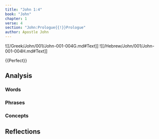 ```yaml
---
title: "John 1:4"
book: "John"
chapter: 1
verse: 4
section: "John:Prologue{{!}}Prologue"
author: Apostle John
---
```

![[/Greek/John/001/John-001-004G.md#Text]]
![[/Hebrew/John/001/John-001-004H.md#Text]]

{{Perfect}}

## Analysis

### Words

### Phrases

### Concepts

## Reflections
